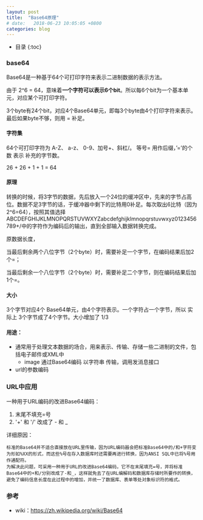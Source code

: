 ```yaml
---
layout: post
title:  "Base64原理"
# date:   2018-06-23 10:05:05 +0800
categories: blog
---
```


* 目录
{:toc}

### base64
Base64是一种基于64个可打印字符来表示二进制数据的表示方法。

由于 2^6 = 64，意味着**一个字符可以表示6个bit**。所以每6个bit为一个基本单元，对应某个可打印字符。

3个byte有24个bit，对应4个Base64单元，即每3个byte由4个打印字符来表示。最后如果byte不够，则用 = 补足。


#### 字符集

64个可打印字符为  A-Z、 a-z、 0-9、加号+、斜杠/。  等号= 用作后缀，’=’的个数 表示 补充的字节数。

26 + 26 + 1 + 1 = 64

#### 原理

转换的时候，将3字节的数据，先后放入一个24位的缓冲区中，先来的字节占高位。数据不足3字节的话，于缓冲器中剩下的比特用0补足。每次取出6比特（因为 2^6=64），按照其值选择ABCDEFGHIJKLMNOPQRSTUVWXYZabcdefghijklmnopqrstuvwxyz0123456789+/中的字符作为编码后的输出，直到全部输入数据转换完成。

原数据长度，

当最后剩余两个八位字节（2个byte）时，需要补足一个字节，在编码结果后加2个=；

当最后剩余一个八位字节（2个byte）时，需要补足二个字节，则在编码结果后加1个=。

#### 大小

3个字节对应4个 Base64单元，由4个字符表示。一个字符占一个字节，所以 实际上 3个字节成了4个字节。大小增加了 1/3 

#### 用途：

* 通常用于处理文本数据的场合，用来表示、传输、存储一些二进制的文件，包括电子邮件或XML中
    * image 通过Base64编码 以字符串 传输，调用发消息接口
* url的参数编码

### URL中应用

一种用于URL编码的改进Base64编码：

1. 末尾不填充=号
2. '+' 和 '/' 改成了 - 和 _ 

详细原因：
>
    标准的Base64并不适合直接放在URL里传输，因为URL编码器会把标准Base64中的/和+字符变为形如%XX的形式，而这些%号在存入数据库时还需要再进行转换，因为ANSI SQL中已将%号用作通配符。
    为解决此问题，可采用一种用于URL的改进Base64编码，它不在末尾填充=号，并将标准Base64中的+和/分别改成了-和_，这样就免去了在URL编解码和数据库存储时所要作的转换，避免了编码信息长度在此过程中的增加，并统一了数据库、表单等处对象标识符的格式。



### 参考

- wiki：https://zh.wikipedia.org/wiki/Base64